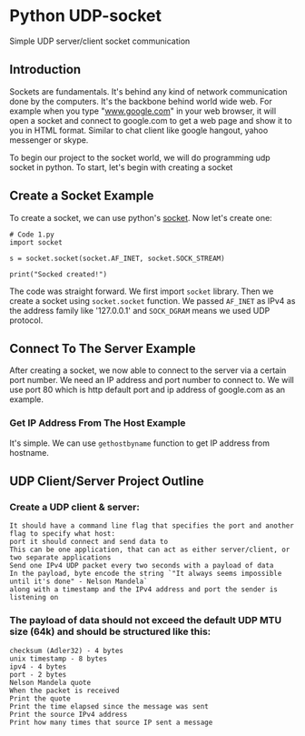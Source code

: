 # Python UDP-socket
Simple UDP server/client socket communication

## Introduction

Sockets are fundamentals. It's behind any kind of network communication done by the computers. It's the backbone behind world wide web. For example when you type "www.google.com" in your web browser, it will open a socket and connect to google.com to get a web page and show it to you in HTML format. Similar to chat client like google hangout, yahoo messenger or skype.

To begin our project to the socket world, we will do programming udp socket in python. To start, let's begin with creating a socket

## Create a Socket Example

To create a socket, we can use python's [socket](https://docs.python.org/2/library/socket.html). Now let's create one:

    # Code 1.py
    import socket

    s = socket.socket(socket.AF_INET, socket.SOCK_STREAM)

    print("Socked created!")

The code was straight forward. We first import `socket` library. Then we create a socket using `socket.socket` function. We passed `AF_INET` as IPv4 as the address family like '127.0.0.1' and `SOCK_DGRAM` means we used UDP protocol.

## Connect To The Server Example

After creating a socket, we now able to connect to the server via a certain port number. We need an IP address and port number to connect to. We will use port 80 which is http default port and ip address of google.com as an example.

### Get IP Address From The Host Example

It's simple. We can use `gethostbyname` function to get IP address from hostname.

## UDP Client/Server Project Outline

### Create a UDP client & server: 
    It should have a command line flag that specifies the port and another flag to specify what host:
    port it should connect and send data to
    This can be one application, that can act as either server/client, or two separate applications
    Send one IPv4 UDP packet every two seconds with a payload of data
    In the payload, byte encode the string `"It always seems impossible until it's done" - Nelson Mandela` 
    along with a timestamp and the IPv4 address and port the sender is listening on
    
### The payload of data should not exceed the default UDP MTU size (64k) and should be structured like this:
    checksum (Adler32) - 4 bytes
    unix timestamp - 8 bytes
    ipv4 - 4 bytes
    port - 2 bytes
    Nelson Mandela quote
    When the packet is received
    Print the quote
    Print the time elapsed since the message was sent
    Print the source IPv4 address
    Print how many times that source IP sent a message
